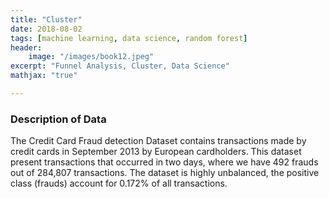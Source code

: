 ```yaml
---
title: "Cluster"
date: 2018-08-02
tags: [machine learning, data science, random forest]
header:
    image: "/images/book12.jpeg"
excerpt: "Funnel Analysis, Cluster, Data Science" 
mathjax: "true"

---
```



### Description of Data  

   The Credit Card Fraud detection Dataset contains transactions made by credit cards in September 2013 by European cardholders. This dataset present transactions that occurred in two days, where we have 492 frauds out of 284,807 transactions. The dataset is highly unbalanced, the positive class (frauds) account for 0.172% of all transactions.





